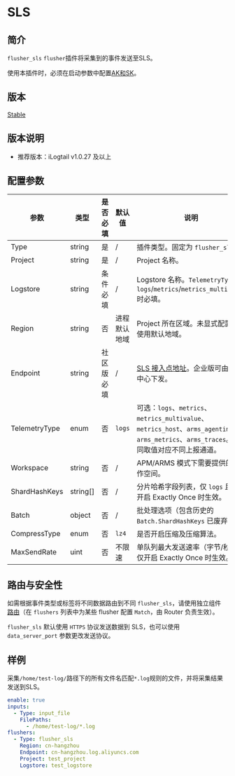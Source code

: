 # SLS

## 简介

`flusher_sls` `flusher`插件将采集到的事件发送至SLS。

使用本插件时，必须在启动参数中配置[AK和SK](../../../configuration/system-config.md)。

## 版本

[Stable](../../stability-level.md)

## 版本说明

* 推荐版本：iLogtail v1.0.27 及以上

## 配置参数

|  **参数**  |  **类型**  |  **是否必填**  |  **默认值**  |  **说明**  |
| --- | --- | --- | --- | --- |
|  Type  |  string  |  是  |  /  |  插件类型。固定为 `flusher_sls`。  |
|  Project  |  string  |  是  |  /  |  Project 名称。  |
|  Logstore  |  string  |  条件必填  |  /  |  Logstore 名称。`TelemetryType` 为 `logs`/`metrics`/`metrics_multivalue` 时必填。 |
|  Region  |  string  |  否  |  进程默认地域 |  Project 所在区域。未显式配置时使用默认地域。 |
|  Endpoint  |  string  |  社区版必填  |  /  |  [SLS 接入点地址](https://help.aliyun.com/document_detail/29008.html)。企业版可由配置中心下发。 |
|  TelemetryType  |  enum  |  否  |  `logs` | 可选：`logs`、`metrics`、`metrics_multivalue`、`metrics_host`、`arms_agentinfo`、`arms_metrics`、`arms_traces`。不同取值对应不同上报通道。 |
|  Workspace  |  string  |  否  |  /  |  APM/ARMS 模式下需要提供的工作空间。 |
|  ShardHashKeys  |  string[]  |  否  |  /  |  分片哈希字段列表，仅 `logs` 且未开启 Exactly Once 时生效。 |
|  Batch  |  object  |  否  |  /  |  批处理选项（包含历史的 `Batch.ShardHashKeys` 已废弃）。 |
|  CompressType  |  enum  |  否  |  `lz4`  |  是否开启压缩及压缩算法。 |
|  MaxSendRate  |  uint  |  否  |  不限速  |  单队列最大发送速率（字节/秒），仅开启 Exactly Once 时生效。 |

## 路由与安全性

如需根据事件类型或标签将不同数据路由到不同 `flusher_sls`，请使用独立组件 [路由](router.md)（在 `flushers` 列表中为某些 flusher 配置 `Match`，由 Router 负责生效）。

`flusher_sls` 默认使用 `HTTPS` 协议发送数据到 SLS，也可以使用 `data_server_port` 参数更改发送协议。

## 样例

采集`/home/test-log/`路径下的所有文件名匹配`*.log`规则的文件，并将采集结果发送到SLS。

``` yaml
enable: true
inputs:
  - Type: input_file
    FilePaths: 
      - /home/test-log/*.log
flushers:
  - Type: flusher_sls
    Region: cn-hangzhou
    Endpoint: cn-hangzhou.log.aliyuncs.com
    Project: test_project
    Logstore: test_logstore
```
